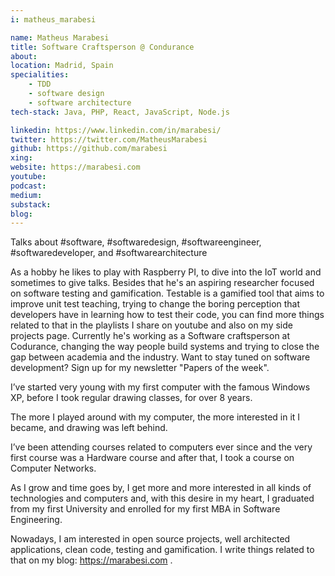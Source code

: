 ```yaml
---
i: matheus_marabesi

name: Matheus Marabesi
title: Software Craftsperson @ Condurance
about: 
location: Madrid, Spain
specialities:
    - TDD
    - software design
    - software architecture
tech-stack: Java, PHP, React, JavaScript, Node.js

linkedin: https://www.linkedin.com/in/marabesi/
twitter: https://twitter.com/MatheusMarabesi
github: https://github.com/marabesi
xing: 
website: https://marabesi.com
youtube: 
podcast: 
medium: 
substack: 
blog: 
---
```


Talks about #software, #softwaredesign, #softwareengineer, #softwaredeveloper, and #softwarearchitecture


As a hobby he likes to play with Raspberry PI, to dive into the IoT world and sometimes to give talks. Besides that he's an aspiring researcher focused on software testing and gamification. Testable is a gamified tool that aims to improve unit test teaching, trying to change the boring perception that developers have in learning how to test their code, you can find more things related to that in the playlists I share on youtube and also on my side projects page. Currently he's working as a Software craftsperson at Codurance, changing the way people build systems and trying to close the gap between academia and the industry. Want to stay tuned on software development? Sign up for my newsletter "Papers of the week".



I’ve started very young with my first computer with the famous Windows XP, before I took regular drawing classes, for over 8 years.

The more I played around with my computer, the more interested in it I became, and drawing was left behind.

I’ve been attending courses related to computers ever since and the very first course was a Hardware course and after that, I took a course on Computer Networks.

As I grow and time goes by, I get more and more interested in all kinds of technologies and computers and, with this desire in my heart, I graduated from my first University and enrolled for my first MBA in Software Engineering.

Nowadays, I am interested in open source projects, well architected applications, clean code, testing and gamification. I write things related to that on my blog: https://marabesi.com .